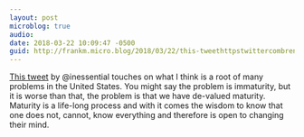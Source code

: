 ```yaml
---
layout: post
microblog: true
audio: 
date: 2018-03-22 10:09:47 -0500
guid: http://frankm.micro.blog/2018/03/22/this-tweethttpstwittercombrentsimmonsstatus-by.html
---
```

[This tweet](https://twitter.com/brentsimmons/status/976528016594558976) by @inessential touches on what I think is a root of many problems in the United States. You might say the problem is immaturity, but it is worse than that, the problem is that we have de-valued maturity. Maturity is a life-long process and with it comes the wisdom to know that one does not, cannot, know everything and therefore is open to changing their mind.
